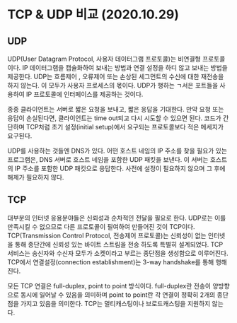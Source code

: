 # TCP & UDP 비교 (2020.10.29)

## UDP
UDP(User Datagram Protocol, 사용자 데이터그램 프로토콜)는 비연결형 프로토콜이다. IP 데이터그램을 캡슐화하여 보내는 방법과 연결 설정을 하디 않고 보내는 방법을 제공한다. UDP는 흐름제어 , 오류제어 또는 손상된 세그먼트의 수신에 대한 재전송을 하지 않는다. 이 모두가 사용자 프로세스의 몫이다. UDP가 행하는 ㄱ서은 포트들을 사용하여 IP 프로토콜에 인터페이스를 제공하는 것이다. 

종종 클라이언트는 서버로 짧은 요청을 보내고, 짧은 응답을 기대한다. 만약 요청 또는 응답이 손실된다면, 클라이언트는 time out되고 다시 시도할 수 있으면 된다. 코드가 간단하며 TCP처럼 초기 설정(initial setup)에서 요구되는 프로토콜보다 적은 메세지가 요구된다. 

UDP를 사용하는 것들엔 DNS가 있다. 어떤 호스트 네임의 IP 주소를 찾을 필요가 있는 프로그램은, DNS 서버로 호스트 네임을 포함한 UDP 패킷을 보낸다. 이 서버는 호스트의 IP 주소를 포함한 UDP 패킷으로 응답한다. 사전에 설정이 필요하지 않으며 그 후에 해제가 필요하지 않다. 

## TCP
대부분의 인터넷 응용분야들은 신뢰성과 순차적인 전달을 필요로 한다. UDP로는 이를 만족시킬 수 없으므로 다른 프로토콜이 필여하여 만들어진 것이 TCP이다. TCP(Transmission Control Protocol, 전송제어 프로토콜)는 신뢰성이 없는 인터넷을 통해 종단간에 신뢰성 있는 바이트 스트림을 전송 하도록 특별히 설계되었다. TCP 서비스는 송신자와 수신자 모두가 소켓이라고 부르는 종단점을 생성함으로 이루어진다. TCP에서 연결설정(connection establishment)는 3-way handshake를 통해 행해진다. 

모든 TCP 연결은 full-duplex, point to point 방식이다. full-duplex란 전송이 양방향으로 동시에 일어날 수 있음을 의미하며 point to point란 각 연결이 정확히 2개의 종단점을 가지고 있음을 의미한다. TCP는 멀티캐스팅이나 브로드캐스팅을 지원하지 않는다.  